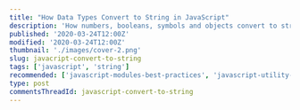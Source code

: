```yaml
---
title: "How Data Types Convert to String in JavaScript"
description: 'How numbers, booleans, symbols and objects convert to string in JavaScript.'
published: '2020-03-24T12:00Z'
modified: '2020-03-24T12:00Z'
thumbnail: './images/cover-2.png'
slug: javacript-convert-to-string
tags: ['javascript', 'string']
recommended: ['javascript-modules-best-practices', 'javascript-utility-libraries']
type: post
commentsThreadId: javascript-convert-to-string
---
```


